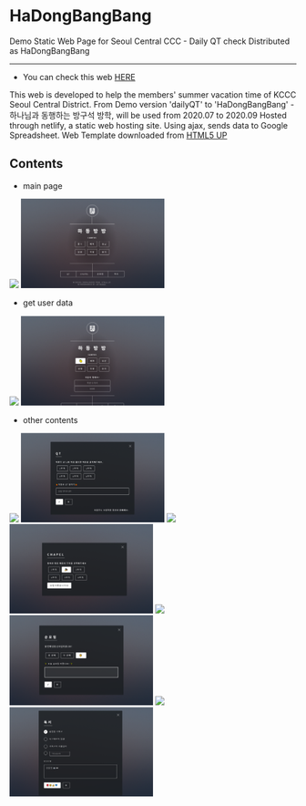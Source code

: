 # HaDongBangBang
Demo Static Web Page for Seoul Central CCC - Daily QT check
Distributed as HaDongBangBang
* * *
* You can check this web [HERE](https://dailyqt.netlify.app)

This web is developed to help the members' summer vacation time of KCCC Seoul Central District.
From Demo version 'dailyQT' to 'HaDongBangBang' - 하나님과 동행하는 방구석 방학, will be used from 2020.07 to 2020.09
Hosted through netlify, a static web hosting site.
Using ajax, sends data to Google Spreadsheet.
Web Template downloaded from [HTML5 UP](https://html5up.net/)

## Contents
* main page

<img src="/img_/mobile_mainpage.png" width="30%">
<img src="/img_/desktop_mainpage.png" width="50%">

* get user data

<img src="/img_/mobile(1).png" width="30%">
<img src="/img_/desktop(1).png" width="50%">

* other contents

<img src="/img_/mobile(2).png" width="30%">
<img src="/img_/desktop(2).png" width="50%">

<img src="/img_/mobile(3).png" width="30%">
<img src="/img_/desktop(3).png" width="50%">

<img src="/img_/mobile(4).png" width="30%">
<img src="/img_/desktop(4).png" width="50%">

<img src="/img_/mobile(5).png" width="30%">
<img src="/img_/desktop(5).png" width="50%">
